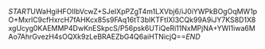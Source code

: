 $START$UWaHgiHFOIIbVcwZ+SJeIXpPZgT4m1LXVbj6/iJ0iYWPkBOgOqMW1pO+MxrlC9cfHxrcH7fAHKcx85s9FAq16tT3bIKTFtIXI3CQk99A9iJY7KS8D1X8xgUcyg0KAEMMP4DwKnESkpcS/P56psk6UTiQeRi11NxMPjNA+YWI1iwa6MAo7AhrGvezH4sOQXk9zLeBRAEZbG4Q6aiHTNicjQ==$END$